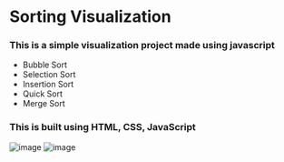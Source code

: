 # Sorting Visualization
### This is a simple visualization project made using javascript 
- Bubble Sort 
- Selection Sort
- Insertion Sort
- Quick Sort
- Merge Sort

### This is built using HTML, CSS, JavaScript <br/>
![image](https://github.com/user-attachments/assets/03ec30ef-735e-4517-a329-b0b6b3179811)
![image](https://github.com/user-attachments/assets/a35c2c78-9218-4883-9430-4cc00dc66032)


